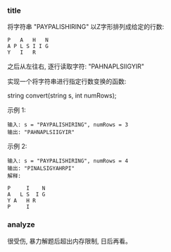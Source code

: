 ### title

将字符串 "PAYPALISHIRING" 以Z字形排列成给定的行数:

```
P   A   H   N
A P L S I I G
Y   I   R
```

之后从左往右, 逐行读取字符: "PAHNAPLSIIGYIR"

实现一个将字符串进行指定行数变换的函数:

string convert(string s, int numRows);

示例 1:

```
输入: s = "PAYPALISHIRING", numRows = 3
输出: "PAHNAPLSIIGYIR"
```

示例 2:

```
输入: s = "PAYPALISHIRING", numRows = 4
输出: "PINALSIGYAHRPI"
解释:

P     I    N
A   L S  I G
Y A   H R
P     I
```

### analyze

很受伤, 暴力解题后超出内存限制, 日后再看。
